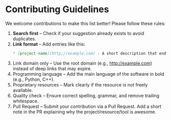 # Contributing Guidelines

We welcome contributions to make this list better! Please follow these rules:

1. **Search first** – Check if your suggestion already exists to avoid duplicates.  
2. **Link format** – Add entries like this:  
   ```markdown
   * [project-name](http://example.com) - A short description that ends with a dot. **Python**.
3. Link domain only – Use the root domain (e.g., http://example.com) instead of deep links that may expire.
4. Programming language – Add the main language of the software in bold (e.g., Python, C++).
5. Proprietary resources – Mark clearly if the resource is not freely available.
6. Quality check – Ensure correct spelling, grammar, and remove trailing whitespace.
7. Pull Request – Submit your contribution via a Pull Request. Add a short note in the PR explaining why the project/resource/tool is awesome.
